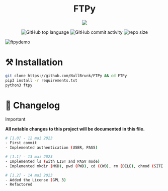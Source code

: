 <div align="center">

# FTPy 
<img src="https://readme-typing-svg.demolab.com?font=Iosevka+Nerd+Font&weight=900&pause=1000&color=6791C9&background=0C0E0F00&center=true&vCenter=true&width=700&lines=An+FTP+client+built+with+python3">
<br/>  
  
![GitHub top language](https://img.shields.io/github/languages/top/NullBrunk/FTPy?style=for-the-badge)
![GitHub commit activity](https://img.shields.io/github/commit-activity/m/NullBrunk/FTPy?style=for-the-badge)
![repo size](https://img.shields.io/github/repo-size/NullBrunk/FTPy?style=for-the-badge)
</div>

![ftpydemo](https://github.com/NullBrunk/FTPy/assets/125673909/ebe09f66-622a-4d32-b26d-d1b3176d556f)

 
# ⚒️ Installation
```bash
git clone https://github.com/NullBrunk/FTPy && cd FTPy
pip3 install -r requirements.txt
python3 ftpy
```

# 📖 Changelog

> [!IMPORTANT]
> **All notable changes to this project will be documented in this file.**

```bash
# [1.0] - 12 mai 2023
- First commit
- Implemented authentication (USER, PASS)

# [1.1] - 13 mai 2023
- Implemented ls (with LIST and PASV mode)
- Implemented mkdir (MKD), pwd (PWD), cd (CWD), rm (DELE), chmod (SITE CHMOD), get (RETR), put (STOR)

# [1.2] - 14 mai 2023
- Added the License (GPL 3)
- Refactored
```

